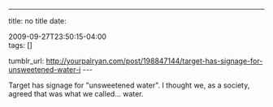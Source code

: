 ---
title: no title
date:

 2009-09-27T23:50:15-04:00  
tags:  []

tumblr_url:
http://yourpalryan.com/post/198847144/target-has-signage-for-unsweetened-water-i
\-\--

Target has signage for "unsweetened water". I thought we, as a society,
agreed that was what we called... water.
